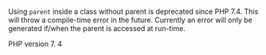 Using `parent` inside a class without parent is deprecated since PHP 7.4.
This will throw a compile-time error in the future.  Currently an error will only
be generated if/when the parent is accessed at run-time. 

PHP version 7. 4